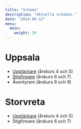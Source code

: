 ```yaml
---
title: "Schema"
description: "Aktuella scheman."
date: "2014-08-12"
menu:
  main:
    weight: 20
---
```

# Uppsala

- [Upptäckare](/filer/schema/schema-ht15-ua-ut.pdf) (årskurs 4 och 5)
- [Stigfinnare](/filer/schema/schema-ht15-ua-sf.pdf) (årskurs 6 och 7)
- Äventyrare (årskurs 8 och 9)

# Storvreta

- [Upptäckare](/filer/schema/schema-ht15-sv-ut.pdf) (årskurs 4 och 5)
- Stigfinnare (årskurs 6 och 7)
